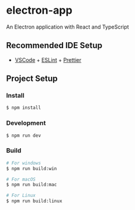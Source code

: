 # electron-app

An Electron application with React and TypeScript

## Recommended IDE Setup

- [VSCode](https://code.visualstudio.com/) + [ESLint](https://marketplace.visualstudio.com/items?itemName=dbaeumer.vscode-eslint) + [Prettier](https://marketplace.visualstudio.com/items?itemName=esbenp.prettier-vscode)

## Project Setup

### Install

```bash
$ npm install
```
  
### Development

```bash 
$ npm run dev
```

### Build

```bash
# For windows
$ npm run build:win 

# For macOS 
$ npm run build:mac

# For Linux
$ npm run build:linux
```
